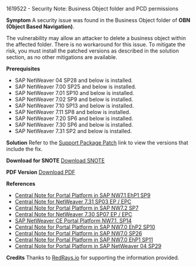 1619522 - Security Note: Business Object folder and PCD permissions

**Symptom**
A security issue was found in the Business Object folder of **OBN (Object Based Navigation)**.

The vulnerability may allow an attacker to delete a business object within the affected folder. There is no workaround for this issue. To mitigate the risk, you must install the patched versions as described in the solution section, as no other mitigations are available.

**Prerequisites**
- SAP NetWeaver 04 SP28 and below is installed.
- SAP NetWeaver 7.00 SP25 and below is installed.
- SAP NetWeaver 7.01 SP10 and below is installed.
- SAP NetWeaver 7.02 SP9 and below is installed.
- SAP NetWeaver 7.10 SP13 and below is installed.
- SAP NetWeaver 7.11 SP8 and below is installed.
- SAP NetWeaver 7.20 SP6 and below is installed.
- SAP NetWeaver 7.30 SP6 and below is installed.
- SAP NetWeaver 7.31 SP2 and below is installed.

**Solution**
Refer to the [Support Package Patch](https://me.sap.com/swdc/notes?cvnr=01200314690200014358&support_package=SP003&patch_level=000000) link to view the versions that include the fix.

**Download for SNOTE**
[Download SNOTE](https://notesdownloads.sap.com/note/0040000017290252017)

**PDF Version**
[Download PDF](https://me.sap.com/sap/support/sfm/notes/print/0001619522?language=en-US&token=E32179A5EA1D9DE0C3A67727023ED733)

**References**
- [Central Note for Portal Platform in SAP NW7.1 EhP1 SP9](https://me.sap.com/notes/1656928)
- [Central Note for NetWeaver 7.31 SP03 EP / EPC](https://me.sap.com/notes/1652471)
- [Central Note for Portal Platform in SAP NW7.2 SP7](https://me.sap.com/notes/1638465)
- [Central Note for NetWeaver 7.30 SP07 EP / EPC](https://me.sap.com/notes/1630284)
- [SAP NetWeaver CE Portal Platform NW7.1, SP14](https://me.sap.com/notes/1610982)
- [Central Note for Portal Platform in SAP NW7.0 EhP2 SP10](https://me.sap.com/notes/1606234)
- [Central Note for Portal Platform in SAP NW7.0 SP26](https://me.sap.com/notes/1599481)
- [Central Note for Portal Platform in SAP NW7.0 EhP1 SP11](https://me.sap.com/notes/1599479)
- [Central Note for Portal Platform in SAP NetWeaver 04 SP29](https://me.sap.com/notes/1587032)

**Credits**
Thanks to [RedRays.io](https://redrays.io) for supporting the information provided.